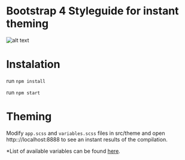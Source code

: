 Bootstrap 4 Styleguide for instant theming
==========

![alt text](https://github.com/kzima/vuestrap-styleguide/raw/master/assets/vuestrap_theming.gif "Theming with Bootstrap 4 and webpack")

Instalation
===========

run `npm install`

run `npm start`

Theming
==========

Modify `app.scss` and `variables.scss` files in src/theme and open http:://localhost:8888 to see an instant results of the compilation.

*List of available variables can be found [here](https://github.com/twbs/bootstrap/blob/v4-dev/scss/_variables.scss).
